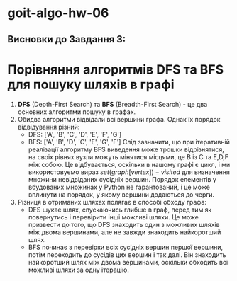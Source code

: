 # goit-algo-hw-06

## Висновки до Завдання 3:

# Порівняння алгоритмів DFS та BFS для пошуку шляхів в графі

1. **DFS** (Depth-First Search) та **BFS** (Breadth-First Search) - це два основних алгоритми пошуку в графах. 
2. Обидва алгоритми відвідали всі вершини графа. Однак їх порядок відвідування різний:
   - DFS: ['A', 'B', 'C', 'D', 'E', 'F', 'G']
   - BFS: ['A', 'B', 'D', 'C', 'E', 'G', 'F']
   Слід зазначити, що при ітеративній реалізації алгоритму BFS виведення може трошки відрізнятися, на своїх рівнях вузли можуть мінятися місцями, це B із C та E,D,F між собою. Це відбувається, оскільки в нашому графі є цикл, і ми використовуємо вираз $set(graph[vertex]) - visited$ для визначення множини невідвіданих сусідніх вершин. Порядок елементів у вбудованих множинах у Python не гарантований, і це може вплинути на порядок, у якому вершини додаються до черги.
3. Різниця в отриманих шляхах полягає в способі обходу графа: 
   - DFS шукає шлях, спускаючись глибше в граф, перед тим як повернутись і перевірити інші можливі шляхи. Це може призвести до того, що DFS знаходить один з можливих шляхів між двома вершинами, але не завжди знаходить найкоротший шлях. 
   - BFS починає з перевірки всіх сусідніх вершин першої вершини, потім переходить до сусідів цих вершин і так далі. Він знаходить найкоротший шлях між двома вершинами, оскільки обходить всі можливі шляхи за одну ітерацію. 